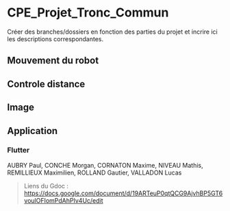 # CPE_Projet_Tronc_Commun

Créer des branches/dossiers en fonction des parties du projet et incrire ici les descriptions correspondantes.

## Mouvement du robot

## Controle distance

## Image

## Application

### Flutter


AUBRY Paul, CONCHE Morgan, CORNATON Maxime, NIVEAU Mathis,  REMILLIEUX Maximilien,  ROLLAND Gautier, VALLADON Lucas

> Liens du Gdoc : https://docs.google.com/document/d/19ARTeuP0qtQCG9AjvhBP5GT6voulOFIomPdAhPIv4Uc/edit
